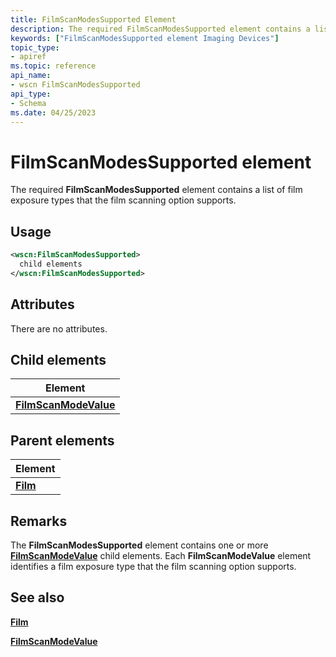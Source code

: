 ```yaml
---
title: FilmScanModesSupported Element
description: The required FilmScanModesSupported element contains a list of film exposure types that the film scanning option supports.
keywords: ["FilmScanModesSupported element Imaging Devices"]
topic_type:
- apiref
ms.topic: reference
api_name:
- wscn FilmScanModesSupported
api_type:
- Schema
ms.date: 04/25/2023
---
```


# FilmScanModesSupported element

The required **FilmScanModesSupported** element contains a list of film exposure types that the film scanning option supports.

## Usage

```xml
<wscn:FilmScanModesSupported>
  child elements
</wscn:FilmScanModesSupported>
```

## Attributes

There are no attributes.

## Child elements

| Element |
|--|
| [**FilmScanModeValue**](filmscanmodevalue.md) |

## Parent elements

| Element |
|--|
| [**Film**](film.md) |

## Remarks

The **FilmScanModesSupported** element contains one or more [**FilmScanModeValue**](filmscanmodevalue.md) child elements. Each **FilmScanModeValue** element identifies a film exposure type that the film scanning option supports.

## See also

[**Film**](film.md)

[**FilmScanModeValue**](filmscanmodevalue.md)
